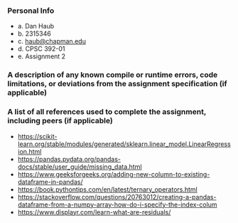 ### Personal Info
* a. Dan Haub
* b. 2315346
* c. haub@chapman.edu
* d. CPSC 392-01
* e. Assignment 2


### A	description	of	any	known	compile	or	runtime	errors,	code	limitations,	or	deviations from	the	assignment	specification (if	applicable)
### A	list of	all	references	used	to	complete	the	assignment,	including	peers	(if	applicable)
* https://scikit-learn.org/stable/modules/generated/sklearn.linear_model.LinearRegression.html
* https://pandas.pydata.org/pandas-docs/stable/user_guide/missing_data.html
* https://www.geeksforgeeks.org/adding-new-column-to-existing-dataframe-in-pandas/
* https://book.pythontips.com/en/latest/ternary_operators.html
* https://stackoverflow.com/questions/20763012/creating-a-pandas-dataframe-from-a-numpy-array-how-do-i-specify-the-index-colum
* https://www.displayr.com/learn-what-are-residuals/
